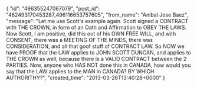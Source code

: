  {
   "id": "496355247067079",
   "post_id": "462493170453287_496116653757605",
   "from_name": "Anibal Jose Baez",
   "message": "Let me use Scott's example again. Scott signed a CONTRACT with THE CROWN, in form of an Oath and Affirmation to OBEY THE LAWS. Now Scott, I am positive, did this out of his OWN FREE WILL, and with CONSENT, there was a MEETING OF THE MINDS, there was CONSIDERATION, and all that goof stuff of CONTRACT LAW. So NOW we have PROOF that the LAW applies to JOHN SCOTT DUNCAN, and applies to THE CROWN as well, because there is a VALID CONTRACT between the 2 PARTIES. Now, anyone who HAS NOT done this in CANADA, how would you say that the LAW applies to the MAN in CANADA? BY WHICH AUTHORITHY?",
   "created_time": "2013-03-26T13:40:28+0000"
 }
